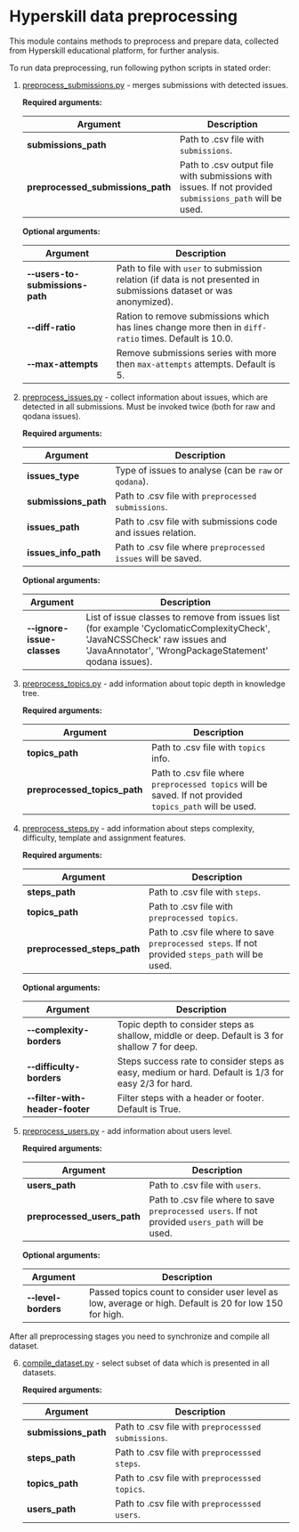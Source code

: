 # Hyperskill data preprocessing

This module contains methods to preprocess and prepare data, collected from Hyperskill educational platform, 
for further analysis. 

To run data preprocessing, run following python scripts in stated order:

1. [preprocess_submissions.py](preprocess_submissions.py) - merges submissions with detected issues. 

    **Required arguments:**
    
    | Argument | Description |
    |----------|-------------|
    |**submissions_path**| Path to .csv file with `submissions`. |
    |**preprocessed_submissions_path**| Path to .csv output file with submissions with issues. If not provided `submissions_path` will be used. |

    **Optional arguments:**
    
    | Argument | Description |
    |----------|-------------|
    | **&#8209;&#8209;users-to-submissions-path** | Path to file with `user` to submission relation (if data is not presented in submissions dataset or was anonymized). |
    | **&#8209;&#8209;diff-ratio** | Ration to remove submissions which has lines change more then in `diff-ratio` times. Default is 10.0. |
    | **&#8209;&#8209;max-attempts** | Remove submissions series with more then `max-attempts` attempts. Default is 5. |

2. [preprocess_issues.py](preprocess_issues.py) - collect information about issues, which are detected in all submissions. 
   Must be invoked twice (both for raw and qodana issues).
   
    **Required arguments:**
    
    | Argument | Description |
    |----------|-------------|
    |**issues_type**| Type of issues to analyse (can be `raw` or `qodana`). |
    |**submissions_path**| Path to .csv file with `preprocessed submissions`. |
    |**issues_path**| Path to .csv file with submissions code and issues relation. |
    |**issues_info_path**| Path to .csv file where `preprocessed issues` will be saved. |

    **Optional arguments:**
    
    | Argument | Description |
    |----------|-------------|
    | **&#8209;&#8209;ignore-issue-classes** | List of issue classes to remove from issues list (for example 'CyclomaticComplexityCheck', 'JavaNCSSCheck' raw issues and 'JavaAnnotator', 'WrongPackageStatement' qodana issues). |
   
3. [preprocess_topics.py](preprocess_topics.py) - add information about topic depth in knowledge tree.

    **Required arguments:**
    
    | Argument | Description |
    |----------|-------------|
    |**topics_path**| Path to .csv file with `topics` info. |
    |**preprocessed_topics_path**| Path to .csv file where `preprocessed topics` will be saved. If not provided `topics_path` will be used. |


4. [preprocess_steps.py](preprocess_steps.py) - add information about steps complexity, difficulty, 
   template and assignment features.

    **Required arguments:**
   
    | Argument | Description |
    |----------|-------------|
    |**steps_path**| Path to .csv file with `steps`. |
    |**topics_path**| Path to .csv file with `preprocessed topics`. |
    |**preprocessed_steps_path**| Path to .csv file where to save `preprocessed steps`. If not provided `steps_path` will be used. |

    **Optional arguments:**
    
    | Argument | Description |
    |----------|-------------|
    | **&#8209;&#8209;complexity-borders** | Topic depth to consider steps as shallow, middle or deep. Default is 3 for shallow 7 for deep. |
    | **&#8209;&#8209;difficulty-borders** | Steps success rate to consider steps as easy, medium or hard. Default is 1/3 for easy 2/3 for hard. |
    | **&#8209;&#8209;filter-with-header-footer** | Filter steps with a header or footer. Default is True. |

5. [preprocess_users.py](preprocess_users.py) - add information about users level.

    **Required arguments:**
    
    | Argument | Description |
    |----------|-------------|
    |**users_path**| Path to .csv file with `users`. |
    |**preprocessed_users_path**| Path to .csv file where to save `preprocessed users`. If not provided `users_path` will be used. |

    **Optional arguments:**
    
    | Argument | Description |
    |----------|-------------|
    | **&#8209;&#8209;level-borders** | Passed topics count to consider user level as low, average or high. Default is 20 for low 150 for high. |

After all preprocessing stages you need to synchronize and compile all dataset. 

6. [compile_dataset.py](compile_dataset.py) - select subset of data which is presented in all datasets.

    **Required arguments:**
    
    | Argument | Description |
    |----------|-------------|
    |**submissions_path**| Path to .csv file with `preprocesssed submissions`. |
    |**steps_path**| Path to .csv file with `preprocesssed steps`. |
    |**topics_path**| Path to .csv file with `preprocesssed topics`. |
    |**users_path**| Path to .csv file with `preprocesssed users`. |
